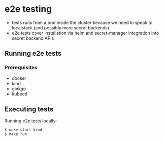 # e2e testing

* tests runs from a pod inside the cluster because we need to speak to localstack (and possibly more secret backends)
* e2e tests cover installation via helm and secret-manager integration into secret backend APIs

## Running e2e tests
### Prerequisites

* docker
* kind
* ginkgo
* kubectl

## Executing tests
Running e2e tests locally:

```shell
$ make start-kind
$ make run
```
